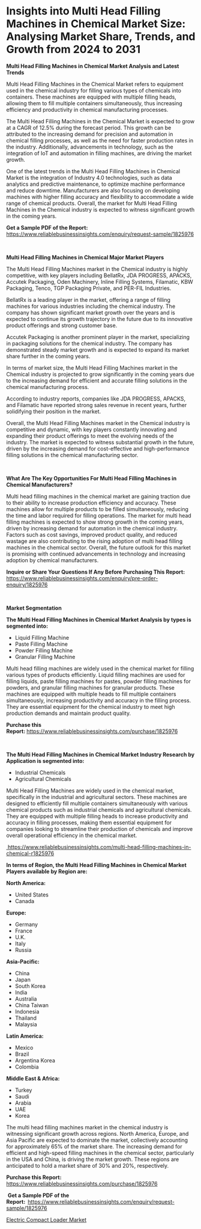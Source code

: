 <p><h1>Insights into Multi Head Filling Machines in Chemical Market Size: Analysing Market Share, Trends, and Growth from 2024 to 2031</h1></p><p><strong>Multi Head Filling Machines in Chemical Market Analysis and Latest Trends</strong></p>
<p><p>Multi Head Filling Machines in the Chemical Market refers to equipment used in the chemical industry for filling various types of chemicals into containers. These machines are equipped with multiple filling heads, allowing them to fill multiple containers simultaneously, thus increasing efficiency and productivity in chemical manufacturing processes. </p><p>The Multi Head Filling Machines in the Chemical Market is expected to grow at a CAGR of 12.5% during the forecast period. This growth can be attributed to the increasing demand for precision and automation in chemical filling processes, as well as the need for faster production rates in the industry. Additionally, advancements in technology, such as the integration of IoT and automation in filling machines, are driving the market growth.</p><p>One of the latest trends in the Multi Head Filling Machines in Chemical Market is the integration of Industry 4.0 technologies, such as data analytics and predictive maintenance, to optimize machine performance and reduce downtime. Manufacturers are also focusing on developing machines with higher filling accuracy and flexibility to accommodate a wide range of chemical products. Overall, the market for Multi Head Filling Machines in the Chemical industry is expected to witness significant growth in the coming years.</p></p>
<p><strong>Get a Sample PDF of the Report:&nbsp;</strong> <a href="https://www.reliablebusinessinsights.com/enquiry/request-sample/1825976">https://www.reliablebusinessinsights.com/enquiry/request-sample/1825976</a></p>
<p>&nbsp;</p>
<p><strong>Multi Head Filling Machines in Chemical Major Market Players</strong></p>
<p><p>The Multi Head Filling Machines market in the Chemical industry is highly competitive, with key players including BellatRx, JDA PROGRESS, APACKS, Accutek Packaging, Oden Machinery, Inline Filling Systems, Filamatic, KBW Packaging, Tenco, TGP Packaging Private, and PER-FIL Industries.</p><p>BellatRx is a leading player in the market, offering a range of filling machines for various industries including the chemical industry. The company has shown significant market growth over the years and is expected to continue its growth trajectory in the future due to its innovative product offerings and strong customer base.</p><p>Accutek Packaging is another prominent player in the market, specializing in packaging solutions for the chemical industry. The company has demonstrated steady market growth and is expected to expand its market share further in the coming years.</p><p>In terms of market size, the Multi Head Filling Machines market in the Chemical industry is projected to grow significantly in the coming years due to the increasing demand for efficient and accurate filling solutions in the chemical manufacturing process.</p><p>According to industry reports, companies like JDA PROGRESS, APACKS, and Filamatic have reported strong sales revenue in recent years, further solidifying their position in the market.</p><p>Overall, the Multi Head Filling Machines market in the Chemical industry is competitive and dynamic, with key players constantly innovating and expanding their product offerings to meet the evolving needs of the industry. The market is expected to witness substantial growth in the future, driven by the increasing demand for cost-effective and high-performance filling solutions in the chemical manufacturing sector.</p></p>
<p>&nbsp;</p>
<p><strong>What Are The Key Opportunities For Multi Head Filling Machines in Chemical Manufacturers?</strong></p>
<p><p>Multi head filling machines in the chemical market are gaining traction due to their ability to increase production efficiency and accuracy. These machines allow for multiple products to be filled simultaneously, reducing the time and labor required for filling operations. The market for multi head filling machines is expected to show strong growth in the coming years, driven by increasing demand for automation in the chemical industry. Factors such as cost savings, improved product quality, and reduced wastage are also contributing to the rising adoption of multi head filling machines in the chemical sector. Overall, the future outlook for this market is promising with continued advancements in technology and increasing adoption by chemical manufacturers.</p></p>
<p><strong>Inquire or Share Your Questions If Any Before Purchasing This Report:</strong> <a href="https://www.reliablebusinessinsights.com/enquiry/pre-order-enquiry/1825976">https://www.reliablebusinessinsights.com/enquiry/pre-order-enquiry/1825976</a></p>
<p>&nbsp;</p>
<p><strong>Market Segmentation</strong></p>
<p><strong>The Multi Head Filling Machines in Chemical Market Analysis by types is segmented into:</strong></p>
<p><ul><li>Liquid Filling Machine</li><li>Paste Filling Machine</li><li>Powder Filling Machine</li><li>Granular Filling Machine</li></ul></p>
<p><p>Multi head filling machines are widely used in the chemical market for filling various types of products efficiently. Liquid filling machines are used for filling liquids, paste filling machines for pastes, powder filling machines for powders, and granular filling machines for granular products. These machines are equipped with multiple heads to fill multiple containers simultaneously, increasing productivity and accuracy in the filling process. They are essential equipment for the chemical industry to meet high production demands and maintain product quality.</p></p>
<p><strong>Purchase this Report:&nbsp;</strong><a href="https://www.reliablebusinessinsights.com/purchase/1825976">https://www.reliablebusinessinsights.com/purchase/1825976</a></p>
<p>&nbsp;</p>
<p><strong>The Multi Head Filling Machines in Chemical Market Industry Research by Application is segmented into:</strong></p>
<p><ul><li>Industrial Chemicals</li><li>Agricultural Chemicals</li></ul></p>
<p><p>Multi Head Filling Machines are widely used in the chemical market, specifically in the industrial and agricultural sectors. These machines are designed to efficiently fill multiple containers simultaneously with various chemical products such as industrial chemicals and agricultural chemicals. They are equipped with multiple filling heads to increase productivity and accuracy in filling processes, making them essential equipment for companies looking to streamline their production of chemicals and improve overall operational efficiency in the chemical market.</p></p>
<p><a href="https://www.reliablebusinessinsights.com/multi-head-filling-machines-in-chemical-r1825976">&nbsp;https://www.reliablebusinessinsights.com/multi-head-filling-machines-in-chemical-r1825976</a></p>
<p><strong>In terms of Region, the Multi Head Filling Machines in Chemical Market Players available by Region are:</strong></p>
<p>
    <p> <strong> North America: </strong>
        <ul>
            <li>United States</li>
            <li>Canada</li>
        </ul>
        </p> 
    <p> <strong> Europe: </strong>
        <ul>
            <li>Germany</li>
            <li>France</li>
            <li>U.K.</li>
            <li>Italy</li>
            <li>Russia</li>
        </ul>
        </p> 
    <p> <strong> Asia-Pacific: </strong>
        <ul>
            <li>China</li>
            <li>Japan</li>
            <li>South Korea</li>
            <li>India</li>
            <li>Australia</li>
            <li>China Taiwan</li>
            <li>Indonesia</li>
            <li>Thailand</li>
            <li>Malaysia</li>
        </ul>
        </p> 
    <p> <strong> Latin America: </strong>
        <ul>
            <li>Mexico</li>
            <li>Brazil</li>
            <li>Argentina Korea</li>
            <li>Colombia</li>
        </ul>
        </p> 
    <p> <strong> Middle East & Africa: </strong>
        <ul>
            <li>Turkey</li>
            <li>Saudi</li>
            <li>Arabia</li>
            <li>UAE</li>
            <li>Korea</li>
        </ul>
    </p>
    </p>
<p><p>The multi head filling machines market in the chemical industry is witnessing significant growth across regions. North America, Europe, and Asia Pacific are expected to dominate the market, collectively accounting for approximately 65% of the market share. The increasing demand for efficient and high-speed filling machines in the chemical sector, particularly in the USA and China, is driving the market growth. These regions are anticipated to hold a market share of 30% and 20%, respectively.</p></p>
<p><strong>Purchase this Report: </strong><a href="https://www.reliablebusinessinsights.com/purchase/1825976">https://www.reliablebusinessinsights.com/purchase/1825976</a></p>
<p>&nbsp;<strong>Get a Sample PDF of the Report:&nbsp;&nbsp;</strong><a href="https://www.reliablebusinessinsights.com/enquiry/request-sample/1825976">https://www.reliablebusinessinsights.com/enquiry/request-sample/1825976</a></p>
<p><strong></strong></p>
<p><p><a href="https://github.com/haleemasakdiya1/Market-Research-Report-List-1/blob/main/electric-compact-loader-market.md">Electric Compact Loader Market</a></p></p>